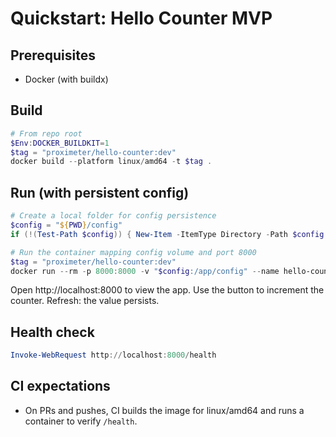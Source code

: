 # Quickstart: Hello Counter MVP

## Prerequisites
- Docker (with buildx)

## Build
```powershell
# From repo root
$Env:DOCKER_BUILDKIT=1
$tag = "proximeter/hello-counter:dev"
docker build --platform linux/amd64 -t $tag .
```

## Run (with persistent config)
```powershell
# Create a local folder for config persistence
$config = "${PWD}/config"
if (!(Test-Path $config)) { New-Item -ItemType Directory -Path $config | Out-Null }

# Run the container mapping config volume and port 8000
$tag = "proximeter/hello-counter:dev"
docker run --rm -p 8000:8000 -v "$config:/app/config" --name hello-counter $tag
```

Open http://localhost:8000 to view the app. Use the button to increment the counter. Refresh: the value persists.

## Health check
```powershell
Invoke-WebRequest http://localhost:8000/health
```

## CI expectations
- On PRs and pushes, CI builds the image for linux/amd64 and runs a container to verify `/health`.

